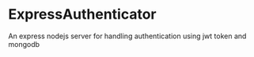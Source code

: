 # ExpressAuthenticator
An express nodejs server for handling authentication using jwt token and mongodb
